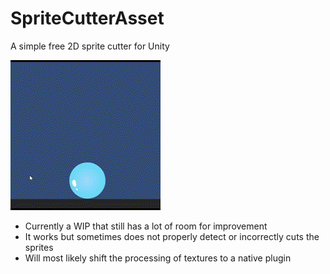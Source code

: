 # SpriteCutterAsset
 A simple free 2D sprite cutter for Unity

 ![](Screenshots/SpriteCutterDemo.gif)

- Currently a WIP that still has a lot of room for improvement
- It works but sometimes does not properly detect or incorrectly cuts the sprites
- Will most likely shift the processing of textures to a native plugin